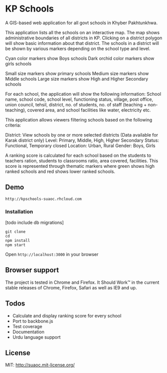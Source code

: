# KP Schools

A GIS-based web application for all govt schools in Khyber Pakhtunkhwa. 

This application lists all the schools on an interactive map. The map shows administrative boundaries of all districts in KP. Clicking on a district polygon will show basic information about that district. The schools in a district will be shown by various markers depending on the school type and level.

Cyan color markers show Boys schools
Dark orchid color markers show girls schools

Small size markers show primary schools
Medium size markers show Middle schools
Large size markers show High and Higher Secondary schools

For each school, the application will show the following information:
School name, school code, school level, functioning status, village, post office, union council, tehsil, district, no. of students, no. of staff (teaching + non-teaching), covered area, and school facilities like water, electricity etc.

This application allows viewers filtering schools based on the following criteria:

District: View schools by one or more selected districts (Data available for Karak district only)
Level: Primary, Middle, High, Higher Secondary
Status: Functional, Temporary closed
Location: Urban, Rural
Gender: Boys, Girls

A ranking score is calculated for each school based on the students to teachers ration, students to classrooms ratio, area covered, facilities. This score is represented through thematic markers where green shows high ranked schools and red shows lower ranked schools.


## Demo

`http://kpschools-suaoc.rhcloud.com`


### Installation

[todo include db migrations]
```
git clone
cd 
npm install
npm start
```
Open `http://localhost:3000` in your browser


## Browser support

The project is tested in Chrome and Firefox. It Should Work™ in the current stable releases of Chrome, Firefox, Safari as well as IE9 and up.


## Todos

* Calculate and display ranking score for every school
* Port to backbone.js
* Test coverage
* Documentation
* Urdu language support


## License

MIT: http://suaoc.mit-license.org/
